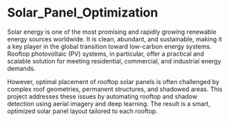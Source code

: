 # Solar_Panel_Optimization
Solar energy is one of the most promising and rapidly growing renewable energy sources worldwide. It is clean, abundant, and sustainable, making it a key player in the global transition toward low-carbon energy systems. Rooftop photovoltaic (PV) systems, in particular, offer a practical and scalable solution for meeting residential, commercial, and industrial energy demands.

However, optimal placement of rooftop solar panels is often challenged by complex roof geometries, permanent structures, and shadowed areas. This project addresses these issues by automating rooftop and shadow detection using aerial imagery and deep learning. The result is a smart, optimized solar panel layout tailored to each rooftop.

